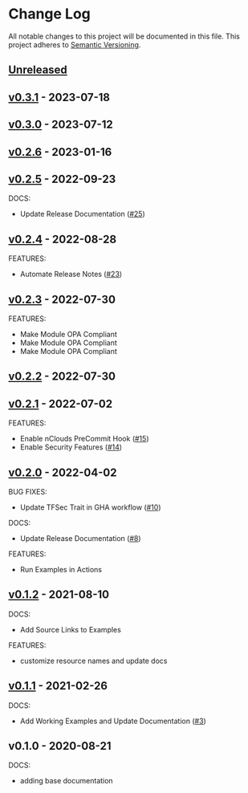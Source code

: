 # Change Log

All notable changes to this project will be documented in this file.
This project adheres to [Semantic Versioning](http://semver.org/).

<a name="unreleased"></a>
## [Unreleased]



<a name="v0.3.1"></a>
## [v0.3.1] - 2023-07-18



<a name="v0.3.0"></a>
## [v0.3.0] - 2023-07-12



<a name="v0.2.6"></a>
## [v0.2.6] - 2023-01-16



<a name="v0.2.5"></a>
## [v0.2.5] - 2022-09-23
DOCS:
- Update Release Documentation ([#25](https://github.com/nclouds/terraform-aws-s3-bucket/issues/25))


<a name="v0.2.4"></a>
## [v0.2.4] - 2022-08-28
FEATURES:
- Automate Release Notes ([#23](https://github.com/nclouds/terraform-aws-s3-bucket/issues/23))


<a name="v0.2.3"></a>
## [v0.2.3] - 2022-07-30
FEATURES:
- Make Module OPA Compliant
- Make Module OPA Compliant
- Make Module OPA Compliant


<a name="v0.2.2"></a>
## [v0.2.2] - 2022-07-30



<a name="v0.2.1"></a>
## [v0.2.1] - 2022-07-02
FEATURES:
- Enable nClouds PreCommit Hook ([#15](https://github.com/nclouds/terraform-aws-s3-bucket/issues/15))
- Enable Security Features ([#14](https://github.com/nclouds/terraform-aws-s3-bucket/issues/14))


<a name="v0.2.0"></a>
## [v0.2.0] - 2022-04-02
BUG FIXES:
- Update TFSec Trait in GHA workflow ([#10](https://github.com/nclouds/terraform-aws-s3-bucket/issues/10))

DOCS:
- Update Release Documentation ([#8](https://github.com/nclouds/terraform-aws-s3-bucket/issues/8))

FEATURES:
- Run Examples in Actions


<a name="v0.1.2"></a>
## [v0.1.2] - 2021-08-10
DOCS:
- Add Source Links to Examples

FEATURES:
- customize resource names and update docs


<a name="v0.1.1"></a>
## [v0.1.1] - 2021-02-26
DOCS:
- Add Working Examples and Update Documentation ([#3](https://github.com/nclouds/terraform-aws-s3-bucket/issues/3))


<a name="v0.1.0"></a>
## v0.1.0 - 2020-08-21
DOCS:
- adding base documentation


[Unreleased]: https://github.com/nclouds/terraform-aws-s3-bucket/compare/v0.3.1...HEAD
[v0.3.1]: https://github.com/nclouds/terraform-aws-s3-bucket/compare/v0.3.0...v0.3.1
[v0.3.0]: https://github.com/nclouds/terraform-aws-s3-bucket/compare/v0.2.6...v0.3.0
[v0.2.6]: https://github.com/nclouds/terraform-aws-s3-bucket/compare/v0.2.5...v0.2.6
[v0.2.5]: https://github.com/nclouds/terraform-aws-s3-bucket/compare/v0.2.4...v0.2.5
[v0.2.4]: https://github.com/nclouds/terraform-aws-s3-bucket/compare/v0.2.3...v0.2.4
[v0.2.3]: https://github.com/nclouds/terraform-aws-s3-bucket/compare/v0.2.2...v0.2.3
[v0.2.2]: https://github.com/nclouds/terraform-aws-s3-bucket/compare/v0.2.1...v0.2.2
[v0.2.1]: https://github.com/nclouds/terraform-aws-s3-bucket/compare/v0.2.0...v0.2.1
[v0.2.0]: https://github.com/nclouds/terraform-aws-s3-bucket/compare/v0.1.2...v0.2.0
[v0.1.2]: https://github.com/nclouds/terraform-aws-s3-bucket/compare/v0.1.1...v0.1.2
[v0.1.1]: https://github.com/nclouds/terraform-aws-s3-bucket/compare/v0.1.0...v0.1.1
